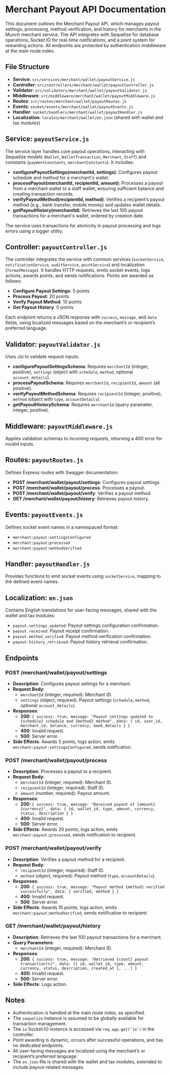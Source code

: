 # Merchant Payout API Documentation

This document outlines the Merchant Payout API, which manages payout settings, processing, method verification, and history for merchants in the Munch merchant service. The API integrates with Sequelize for database operations, Socket.IO for real-time notifications, and a point system for rewarding actions. All endpoints are protected by authentication middleware at the main route index.

## File Structure

- **Service**: `src/services/merchant/wallet/payoutService.js`
- **Controller**: `src/controllers/merchant/wallet/payoutController.js`
- **Validator**: `src/validators/merchant/wallet/payoutValidator.js`
- **Middleware**: `src/middleware/merchant/wallet/payoutMiddleware.js`
- **Routes**: `src/routes/merchant/wallet/payoutRoutes.js`
- **Events**: `socket/events/merchant/wallet/payoutEvents.js`
- **Handler**: `socket/handlers/merchant/wallet/payoutHandler.js`
- **Localization**: `locales/merchant/wallet/en.json` (shared with wallet and tax modules)

## Service: `payoutService.js`

The service layer handles core payout operations, interacting with Sequelize models (`Wallet`, `WalletTransaction`, `Merchant`, `Staff`) and constants (`paymentConstants`, `merchantConstants`). It includes:

- **configurePayoutSettings(merchantId, settings)**: Configures payout schedule and method for a merchant's wallet.
- **processPayout(merchantId, recipientId, amount)**: Processes a payout from a merchant wallet to a staff wallet, ensuring sufficient balance and creating transaction records.
- **verifyPayoutMethod(recipientId, method)**: Verifies a recipient’s payout method (e.g., bank transfer, mobile money) and updates wallet details.
- **getPayoutHistory(merchantId)**: Retrieves the last 100 payout transactions for a merchant's wallet, ordered by creation date.

The service uses transactions for atomicity in payout processing and logs errors using a logger utility.

## Controller: `payoutController.js`

The controller integrates the service with common services (`socketService`, `notificationService`, `auditService`, `pointService`) and localization (`formatMessage`). It handles HTTP requests, emits socket events, logs actions, awards points, and sends notifications. Points are awarded as follows:

- **Configure Payout Settings**: 5 points
- **Process Payout**: 20 points
- **Verify Payout Method**: 10 points
- **Get Payout History**: 0 points

Each endpoint returns a JSON response with `success`, `message`, and `data` fields, using localized messages based on the merchant’s or recipient’s preferred language.

## Validator: `payoutValidator.js`

Uses Joi to validate request inputs:

- **configurePayoutSettingsSchema**: Requires `merchantId` (integer, positive), `settings` (object with `schedule`, `method`, optional `account_details`).
- **processPayoutSchema**: Requires `merchantId`, `recipientId`, `amount` (all positive).
- **verifyPayoutMethodSchema**: Requires `recipientId` (integer, positive), `method` (object with `type`, `accountDetails`).
- **getPayoutHistorySchema**: Requires `merchantId` (query parameter, integer, positive).

## Middleware: `payoutMiddleware.js`

Applies validation schemas to incoming requests, returning a 400 error for invalid inputs.

## Routes: `payoutRoutes.js`

Defines Express routes with Swagger documentation:

- **POST /merchant/wallet/payout/settings**: Configures payout settings.
- **POST /merchant/wallet/payout/process**: Processes a payout.
- **POST /merchant/wallet/payout/verify**: Verifies a payout method.
- **GET /merchant/wallet/payout/history**: Retrieves payout history.

## Events: `payoutEvents.js`

Defines socket event names in a namespaced format:

- `merchant:payout:settingsConfigured`
- `merchant:payout:processed`
- `merchant:payout:methodVerified`

## Handler: `payoutHandler.js`

Provides functions to emit socket events using `socketService`, mapping to the defined event names.

## Localization: `en.json`

Contains English translations for user-facing messages, shared with the wallet and tax modules:

- `payout.settings_updated`: Payout settings configuration confirmation.
- `payout.received`: Payout receipt confirmation.
- `payout.method_verified`: Payout method verification confirmation.
- `payout.history_retrieved`: Payout history retrieval confirmation.

## Endpoints

### POST /merchant/wallet/payout/settings
- **Description**: Configures payout settings for a merchant.
- **Request Body**:
  - `merchantId` (integer, required): Merchant ID.
  - `settings` (object, required): Payout settings (`schedule`, `method`, optional `account_details`).
- **Responses**:
  - **200**: `{ success: true, message: "Payout settings updated to {schedule} schedule and {method} method", data: { id, user_id, merchant_id, balance, currency, bank_details } }`
  - **400**: Invalid request.
  - **500**: Server error.
- **Side Effects**: Awards 5 points, logs action, emits `merchant:payout:settingsConfigured`, sends notification.

### POST /merchant/wallet/payout/process
- **Description**: Processes a payout to a recipient.
- **Request Body**:
  - `merchantId` (integer, required): Merchant ID.
  - `recipientId` (integer, required): Staff ID.
  - `amount` (number, required): Payout amount.
- **Responses**:
  - **200**: `{ success: true, message: "Received payout of {amount} {currency}", data: { id, wallet_id, type, amount, currency, status, description } }`
  - **400**: Invalid request.
  - **500**: Server error.
- **Side Effects**: Awards 20 points, logs action, emits `merchant:payout:processed`, sends notification to recipient.

### POST /merchant/wallet/payout/verify
- **Description**: Verifies a payout method for a recipient.
- **Request Body**:
  - `recipientId` (integer, required): Staff ID.
  - `method` (object, required): Payout method (`type`, `accountDetails`).
- **Responses**:
  - **200**: `{ success: true, message: "Payout method {method} verified successfully", data: { verified, method } }`
  - **400**: Invalid request.
  - **500**: Server error.
- **Side Effects**: Awards 10 points, logs action, emits `merchant:payout:methodVerified`, sends notification to recipient.

### GET /merchant/wallet/payout/history
- **Description**: Retrieves the last 100 payout transactions for a merchant.
- **Query Parameters**:
  - `merchantId` (integer, required): Merchant ID.
- **Responses**:
  - **200**: `{ success: true, message: "Retrieved {count} payout transaction(s)", data: [{ id, wallet_id, type, amount, currency, status, description, created_at }, ...] }`
  - **400**: Invalid request.
  - **500**: Server error.
- **Side Effects**: Logs action.

## Notes

- Authentication is handled at the main route index, as specified.
- The `sequelize` instance is assumed to be globally available for transaction management.
- The `io` Socket.IO instance is accessed via `req.app.get('io')` in the controller.
- Point awarding is dynamic, occurs after successful operations, and has no dedicated endpoints.
- All user-facing messages are localized using the merchant’s or recipient’s preferred language.
- The `en.json` file is shared with the wallet and tax modules, extended to include payout-related messages.